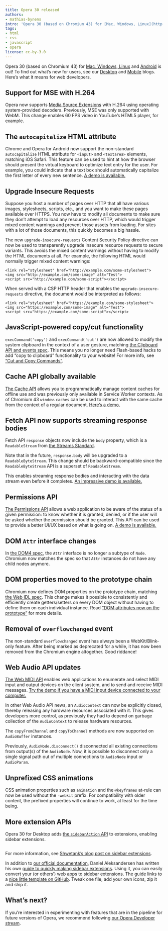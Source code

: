 ```yaml
---
title: Opera 30 released
authors:
- mathias-bynens
intro: 'Opera 30 (based on Chromium 43) for [Mac, Windows, Linux](http://www.opera.com/computer) and [Android](http://www.opera.com/mobile/operabrowser/android) is out! To find out what’s new for users, see our [Desktop](http://blogs.opera.com/desktop/2015/06/view-tabs-easier-get-sidebar-extensions-opera-30/) and [Mobile](http://blogs.opera.com/mobile/) blogs. Here’s what it means for web developers.'
tags:
- html
- css
- javascript
- opera
license: cc-by-3.0
---
```


Opera 30 (based on Chromium 43) for [Mac, Windows, Linux](http://www.opera.com/computer) and [Android](http://www.opera.com/mobile/operabrowser/android) is out! To find out what’s new for users, see our [Desktop](http://blogs.opera.com/desktop/2015/06/view-tabs-easier-get-sidebar-extensions-opera-30/) and [Mobile](http://blogs.opera.com/mobile/) blogs. Here’s what it means for web developers.

## Support for MSE with H.264

Opera now supports [Media Source Extensions](https://w3c.github.io/media-source/) with H.264 using operating system-provided decoders. Previously, MSE was only supported with WebM. This change enables 60 FPS video in YouTube’s HTML5 player, for example.

## The `autocapitalize` HTML attribute

Chrome and Opera for Android now support the non-standard `autocapitalize` HTML attribute for `<input>` and `<textarea>` elements, matching iOS Safari. This feature can be used to hint at how the browser should present the virtual keyboard to optimize text entry for the user. For example, you could indicate that a text box should automatically capitalize the first letter of every new sentence. [A demo is available.](https://googlechrome.github.io/samples/autocapitalize/)

## Upgrade Insecure Requests

Suppose you host a number of pages over HTTP that all have various images, stylesheets, scripts, etc., and you want to make these pages available over HTTPS. You now have to modify all documents to make sure they don’t attempt to load any resources over HTTP, which would trigger mixed content warnings and prevent those assets from loading. For sites with a lot of those documents, this quickly becomes a big hassle.

The new `upgrade-insecure-requests` Content Security Policy directive can now be used to transparently upgrade insecure resource requests to secure variants. This avoids the mixed content warnings without having to modify the HTML documents at all. For example, the following HTML would normally trigger mixed content warnings:

	<link rel="stylesheet" href="http://example.com/some-stylesheet">
	<img src="http://example.com/some-image" alt="Test">
	<script src="http://example.com/some-script"></script>

When served with a CSP HTTP header that enables the `upgrade-insecure-requests` directive, the document would be interpreted as follows:

	<link rel="stylesheet" href="https://example.com/some-stylesheet">
	<img src="https://example.com/some-image" alt="Test">
	<script src="https://example.com/some-script"></script>

## JavaScript-powered copy/cut functionality

`execCommand('copy')` and `execCommand('cut')` are now allowed to modify the system clipboard in the context of a user gesture, matching [the Clipboard API and events spec](https://w3c.github.io/clipboard-apis/#event-handlers-that-are-allowed-to-modify-the-clipboard). This means you no longer need Flash-based hacks to add “copy to clipboard” functionality to your website! For more info, see [“Cut and Copy Commands”](http://updates.html5rocks.com/2015/04/cut-and-copy-commands).

## Cache API globally available

[The Cache API](https://slightlyoff.github.io/ServiceWorker/spec/service_worker/#cache-objects) allows you to programmatically manage content caches for offline use and was previously only available in Service Worker contexts. As of Chromium 43 `window.caches` can be used to interact with the same cache from the context of a regular document. [Here’s a demo.](https://googlechrome.github.io/samples/service-worker/window-caches/index.html)

## Fetch API now supports streaming response bodies

Fetch API `response` objects now include the `body` property, which is a `ReadableStream` from [the Streams Standard](https://streams.spec.whatwg.org/).

Note that in the future, `response.body` will be upgraded to a `ReadableByteStream`. This change should be backward-compatible since the `ReadableByteStream` API is a superset of `ReadableStream`.

This enables streaming response bodies and interacting with the data stream even before it completes. [An impressive demo is available.](https://domenic.github.io/streams-demo/)

## Permissions API

[The Permissions API](https://w3c.github.io/permissions/) allows a web application to be aware of the status of a given permission: to know whether it is granted, denied, or if the user will be asked whether the permission should be granted. This API can be used to provide a better UI/UX based on what is going on. [A demo is available.](https://googlechrome.github.io/samples/permissions/)

## DOM `Attr` interface changes

In [the DOM4 spec](http://dom.spec.whatwg.org/#interface-attr), the `Attr` interface is no longer a subtype of `Node`. Chromium now matches the spec so that `Attr` instances do not have any child nodes anymore.

## DOM properties moved to the prototype chain

Chromium now defines DOM properties on the prototype chain, matching [the Web IDL spec](https://heycam.github.io/webidl/). This change makes it possible to consistently and efficiently create getters/setters on every DOM object without having to define them on each individual instance. Read [“DOM attributes now on the prototype”](http://updates.html5rocks.com/2015/04/DOM-attributes-now-on-the-prototype) for more details.

## Removal of `overflowchanged` event

The non-standard `overflowchanged` event has always been a WebKit/Blink-only feature. After being marked as deprecated for a while, it has now been removed from the Chromium engine altogether. Good riddance!

## Web Audio API updates

[The Web MIDI API](https://webaudio.github.io/web-midi-api/) enables web applications to enumerate and select MIDI input and output devices on the client system, and to send and receive MIDI messages. [Try the demo if you have a MIDI input device connected to your computer.](https://webaudiodemos.appspot.com/monosynth/index.html)

In other Web Audio API news, an `AudioContext` can now be explicitly closed, thereby releasing any hardware resources associated with it. This gives developers more control, as previously they had to depend on garbage collection of the `AudioContext` to release hardware resources.

The `copyFromChannel` and `copyToChannel` methods are now supported on `AudioBuffer` instances.

Previously, `AudioNode.disconnect()` disconnected all existing connections from output(s) of the `AudioNode`. Now, it is possible to disconnect only a single signal path out of multiple connections to `AudioNode` input or `AudioParam`.

## Unprefixed CSS animations

CSS animation properties such as `animation` and the `@keyframes` at-rule can now be used without the `-webkit` prefix. For compatibility with older content, the prefixed properties will continue to work, at least for the time being.

## More extension APIs

Opera 30 for Desktop adds [the `sidebarAction` API](https://dev.opera.com/extensions/sidebarAction.html) to extensions, enabling sidebar extensions.

<figure class="figure">
	<img src="{{ page.id }}/sidebar-extension.png" srcset="{{ page.id }}/sidebar-extension@2x.png 2x" alt="" class="figure__media">
</figure>

For more information, see [Shwetank’s blog post on sidebar extensions](/blog/sidebar-extensions/).

In addition to [our official documentation](https://dev.opera.com/extensions/tut_sidebar_actions.html), Daniel Aleksandersen has written his own [guide to quickly making sidebar extensions](https://www.aeyoun.com/posts/opera-sidebar-extensions.html). Using it, you can easily convert your (or others’) web apps to sidebar extensions. The guide links to a [nice little template on GitHub](https://github.com/Aeyoun/opera-extension-sidebar-boilerplate). Tweak one file, add your own icons, zip it and ship it.

## What’s next?

If you’re interested in experimenting with features that are in the pipeline for future versions of Opera, we recommend following [our Opera Developer stream](http://www.opera.com/developer).

